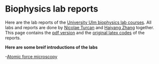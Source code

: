 # Biophysics lab reports
Here are the lab reports of the [University Ulm biophysics lab courses](https://www.uni-ulm.de/nawi/international-masters-degree-programmes/current-students/biophysics/biophysicslab/). All labs and reports are done by [Nicolae Turcan](nicolae.turcan@uni-ulm.de) and [Haiyang Zhang](haiyang.zhang@uni-ulm.de) together. This page contains the [pdf version](Reports/) and the [original latex codes](Original%20latex%20codes/) of the reports.  

**Here are some breif introductions of the labs**  

-[Atomic force microscopy](Reports/1.Atomic%20force%20microscopy.pdf)
